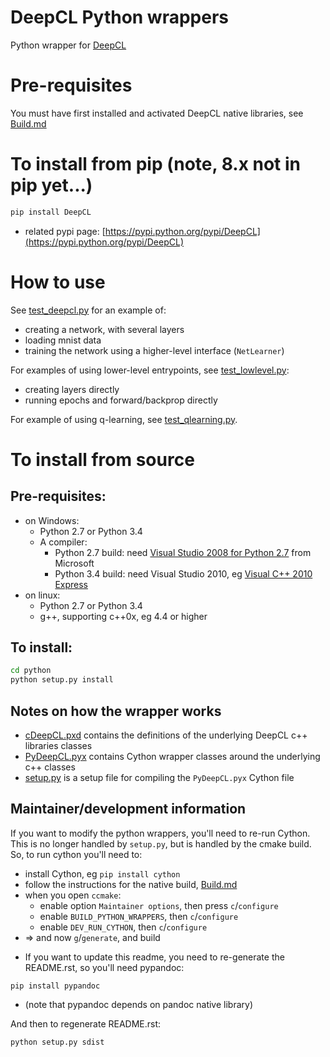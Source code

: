 # DeepCL Python wrappers

Python wrapper for  [DeepCL](https://github.com/hughperkins/DeepCL)

# Pre-requisites

You must have first installed and activated DeepCL native libraries, see [Build.md](https://github.com/hughperkins/DeepCL/blob/8.x/doc/Build.md)

# To install from pip (note, 8.x not in pip yet...)

```bash
pip install DeepCL 
```

* related pypi page: [https://pypi.python.org/pypi/DeepCL](https://pypi.python.org/pypi/DeepCL)

# How to use

See [test_deepcl.py](https://github.com/hughperkins/DeepCL/blob/master/python/test_deepcl.py) for an example of:

* creating a network, with several layers
* loading mnist data
* training the network using a higher-level interface (`NetLearner`)

For examples of using lower-level entrypoints, see [test_lowlevel.py](https://github.com/hughperkins/DeepCL/blob/master/python/test_lowlevel.py):

* creating layers directly
* running epochs and forward/backprop directly

For example of using q-learning, see [test_qlearning.py](https://github.com/hughperkins/DeepCL/blob/master/python/test_qlearning.py).

# To install from source

## Pre-requisites:

* on Windows:
  * Python 2.7 or Python 3.4
  * A compiler:
    * Python 2.7 build: need [Visual Studio 2008 for Python 2.7](http://www.microsoft.com/en-us/download/details.aspx?id=44266) from Microsoft
    * Python 3.4 build: need Visual Studio 2010, eg [Visual C++ 2010 Express](https://www.visualstudio.com/downloads/download-visual-studio-vs#DownloadFamilies_4)
* on linux:
  * Python 2.7 or Python 3.4
  * g++, supporting c++0x, eg 4.4 or higher

## To install:

```bash
cd python
python setup.py install
```

## Notes on how the wrapper works

* [cDeepCL.pxd](https://github.com/hughperkins/DeepCL/blob/master/python/cDeepCL.pxd) contains the definitions of the underlying DeepCL c++ libraries classes
* [PyDeepCL.pyx](https://github.com/hughperkins/DeepCL/blob/master/python/PyDeepCL.pyx) contains Cython wrapper classes around the underlying c++ classes
* [setup.py](https://github.com/hughperkins/DeepCL/blob/master/python/setup.py) is a setup file for compiling the `PyDeepCL.pyx` Cython file

## Maintainer/development information

If you want to modify the python wrappers, you'll need to re-run Cython.  This is no longer handled by `setup.py`, but is handled by the cmake build.  So, to run cython you'll need to:
- install Cython, eg `pip install cython`
- follow the instructions for the native build, [Build.md](https://github.com/hughperkins/DeepCL/blob/8.x/doc/Build.md)
- when you open `ccmake`:
  - enable option `Maintainer options`, then press `c`/`configure`
  - enable `BUILD_PYTHON_WRAPPERS`, then `c`/`configure`
  - enable `DEV_RUN_CYTHON`, then `c`/`configure`
- => and now `g`/`generate`, and build

* If you want to update this readme, you need to re-generate the README.rst, so you'll need pypandoc:
```
pip install pypandoc
```
  * (note that pypandoc depends on pandoc native library)

And then to regenerate README.rst:
```
python setup.py sdist
```


